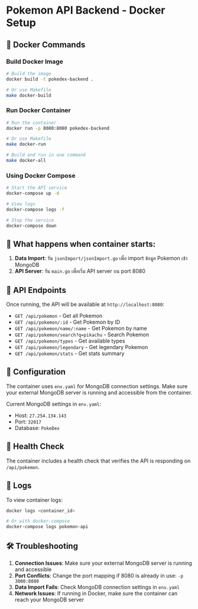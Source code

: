 # Pokemon API Backend - Docker Setup

## 🐳 Docker Commands

### Build Docker Image
```bash
# Build the image
docker build -t pokedex-backend .

# Or use Makefile
make docker-build
```

### Run Docker Container
```bash
# Run the container
docker run -p 8080:8080 pokedex-backend

# Or use Makefile
make docker-run

# Build and run in one command
make docker-all
```

### Using Docker Compose
```bash
# Start the API service
docker-compose up -d

# View logs
docker-compose logs -f

# Stop the service
docker-compose down
```

## 🚀 What happens when container starts:

1. **Data Import**: รัน `jsonImport/jsonImport.go` เพื่อ import ข้อมูล Pokemon เข้า MongoDB
2. **API Server**: รัน `main.go` เพื่อเริ่ม API server บน port 8080

## 📡 API Endpoints

Once running, the API will be available at `http://localhost:8080`:

- `GET /api/pokemon` - Get all Pokemon
- `GET /api/pokemon/:id` - Get Pokemon by ID
- `GET /api/pokemon/name/:name` - Get Pokemon by name
- `GET /api/pokemon/search?q=pikachu` - Search Pokemon
- `GET /api/pokemon/types` - Get available types
- `GET /api/pokemon/legendary` - Get legendary Pokemon
- `GET /api/pokemon/stats` - Get stats summary

## 🔧 Configuration

The container uses `env.yaml` for MongoDB connection settings. Make sure your external MongoDB server is running and accessible from the container.

Current MongoDB settings in `env.yaml`:
- Host: `27.254.134.143`
- Port: `32017`
- Database: `PokeDex`

## 🏥 Health Check

The container includes a health check that verifies the API is responding on `/api/pokemon`.

## 📝 Logs

To view container logs:
```bash
docker logs <container_id>

# Or with docker-compose
docker-compose logs pokemon-api
```

## 🛠 Troubleshooting

1. **Connection Issues**: Make sure your external MongoDB server is running and accessible
2. **Port Conflicts**: Change the port mapping if 8080 is already in use: `-p 3000:8080`
3. **Data Import Fails**: Check MongoDB connection settings in `env.yaml`
4. **Network Issues**: If running in Docker, make sure the container can reach your MongoDB server